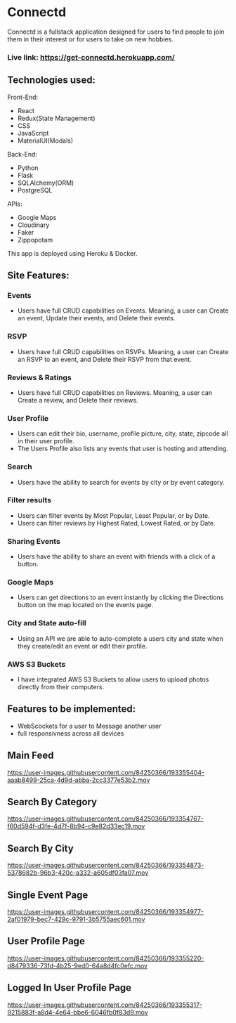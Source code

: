 # Connectd
Connectd is a fullstack application designed for users to find people to join them in their interest or for users to take on new hobbies. 

### Live link: https://get-connectd.herokuapp.com/ 

## Technologies used:

Front-End:
- React
- Redux(State Management)
- CSS
- JavaScript
- MaterialUI(Modals)

Back-End:
- Python
- Flask
- SQLAlchemy(ORM)
- PostgreSQL

APIs:
- Google Maps
- Cloudinary
- Faker
- Zippopotam

This app is deployed using Heroku & Docker.

## Site Features:
### Events
- Users have full CRUD capabilities on Events. Meaning, a user can Create an event, Update their events, and Delete their events.

### RSVP
- Users have full CRUD capabilities on RSVPs. Meaning, a user can Create an RSVP to an event, and Delete their RSVP from that event.

### Reviews & Ratings
- Users have full CRUD capabilities on Reviews. Meaning, a user can Create a review, and Delete their reviews.

### User Profile
- Users can edit their bio, username, profile picture, city, state, zipcode all in their user profile.
- The Users Profile also lists any events that user is hosting and attending.

### Search
- Users have the ability to search for events by city or by event category.

### Filter results
- Users can filter events by Most Popular, Least Popular, or by Date.
- Users can filter reviews by Highest Rated, Lowest Rated, or by Date.

### Sharing Events
- Users have the ability to share an event with friends with a click of a button.

### Google Maps
- Users can get directions to an event instantly by clicking the Directions button on the map located on the events page.

### City and State auto-fill
- Using an API we are able to auto-complete a users city and state when they create/edit an event or edit their profile.

### AWS S3 Buckets
- I have integrated AWS S3 Buckets to allow users to upload photos directly from their computers.


## Features to be implemented:
- WebScockets for a user to Message another user
- full responsivness across all devices


## Main Feed
https://user-images.githubusercontent.com/84250366/193355404-aaab8499-25ca-4d9d-abba-2cc3377e53b2.mov

## Search By Category
https://user-images.githubusercontent.com/84250366/193354767-f60d594f-d3fe-4d7f-8b94-c9e82d33ec19.mov

## Search By City
https://user-images.githubusercontent.com/84250366/193354873-5378682b-96b3-420c-a332-a605df03fa07.mov

## Single Event Page
https://user-images.githubusercontent.com/84250366/193354977-2af01979-bec7-429c-9791-3b5755aec601.mov

## User Profile Page
https://user-images.githubusercontent.com/84250366/193355220-d8479336-73fd-4b25-9ed0-64a8d4fc0efc.mov

## Logged In User Profile Page
https://user-images.githubusercontent.com/84250366/193355317-9215883f-a8d4-4e64-bbe6-6046fb0f83d9.mov








